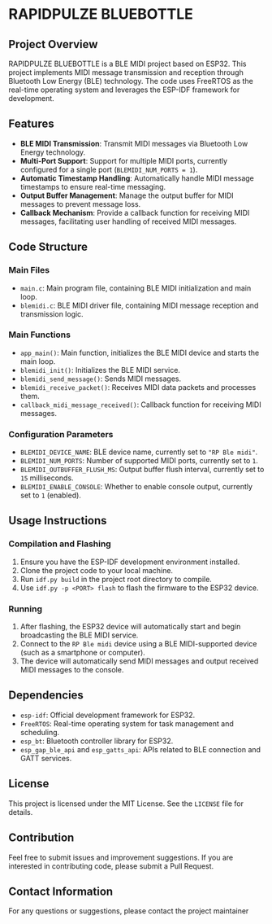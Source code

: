# RAPIDPULZE BLUEBOTTLE

## Project Overview

RAPIDPULZE BLUEBOTTLE is a BLE MIDI project based on ESP32. This project implements MIDI message transmission and reception through Bluetooth Low Energy (BLE) technology. The code uses FreeRTOS as the real-time operating system and leverages the ESP-IDF framework for development.

## Features

- **BLE MIDI Transmission**: Transmit MIDI messages via Bluetooth Low Energy technology.
- **Multi-Port Support**: Support for multiple MIDI ports, currently configured for a single port (`BLEMIDI_NUM_PORTS = 1`).
- **Automatic Timestamp Handling**: Automatically handle MIDI message timestamps to ensure real-time messaging.
- **Output Buffer Management**: Manage the output buffer for MIDI messages to prevent message loss.
- **Callback Mechanism**: Provide a callback function for receiving MIDI messages, facilitating user handling of received MIDI messages.

## Code Structure

### Main Files

- `main.c`: Main program file, containing BLE MIDI initialization and main loop.
- `blemidi.c`: BLE MIDI driver file, containing MIDI message reception and transmission logic.

### Main Functions

- `app_main()`: Main function, initializes the BLE MIDI device and starts the main loop.
- `blemidi_init()`: Initializes the BLE MIDI service.
- `blemidi_send_message()`: Sends MIDI messages.
- `blemidi_receive_packet()`: Receives MIDI data packets and processes them.
- `callback_midi_message_received()`: Callback function for receiving MIDI messages.

### Configuration Parameters

- `BLEMIDI_DEVICE_NAME`: BLE device name, currently set to `"RP Ble midi"`.
- `BLEMIDI_NUM_PORTS`: Number of supported MIDI ports, currently set to `1`.
- `BLEMIDI_OUTBUFFER_FLUSH_MS`: Output buffer flush interval, currently set to `15` milliseconds.
- `BLEMIDI_ENABLE_CONSOLE`: Whether to enable console output, currently set to `1` (enabled).

## Usage Instructions

### Compilation and Flashing

1. Ensure you have the ESP-IDF development environment installed.
2. Clone the project code to your local machine.
3. Run `idf.py build` in the project root directory to compile.
4. Use `idf.py -p <PORT> flash` to flash the firmware to the ESP32 device.

### Running

1. After flashing, the ESP32 device will automatically start and begin broadcasting the BLE MIDI service.
2. Connect to the `RP Ble midi` device using a BLE MIDI-supported device (such as a smartphone or computer).
3. The device will automatically send MIDI messages and output received MIDI messages to the console.

## Dependencies

- `esp-idf`: Official development framework for ESP32.
- `FreeRTOS`: Real-time operating system for task management and scheduling.
- `esp_bt`: Bluetooth controller library for ESP32.
- `esp_gap_ble_api` and `esp_gatts_api`: APIs related to BLE connection and GATT services.

## License

This project is licensed under the MIT License. See the `LICENSE` file for details.

## Contribution

Feel free to submit issues and improvement suggestions. If you are interested in contributing code, please submit a Pull Request.

## Contact Information

For any questions or suggestions, please contact the project maintainer
